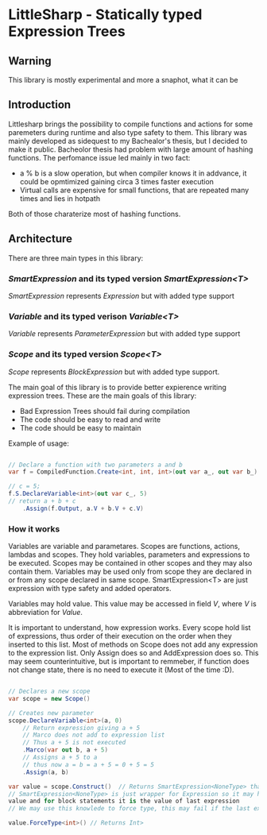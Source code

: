 # LittleSharp - Statically typed Expression Trees

## Warning 

This library is mostly experimental and more a snaphot, what it can be

## Introduction

Littlesharp brings the possibility to compile functions and actions for some 
paremeters during runtime and also type safety to them.
This library was mainly developed as sidequest to my Bachealor's thesis,
but I decided to make it public. Bacheolor thesis had problem with large amount
of hashing functions. The perfomance issue led mainly in two fact:

- a % b is a slow operation, but when compiler knows it in addvance,
it could be opmtimized gaining circa 3 times faster execution
- Virtual calls are expensive for small functions, that are repeated many times and lies in hotpath

Both of those charaterize most of hashing functions.

## Architecture

There are three main types in this library:

### *SmartExpression* and its typed version *SmartExpression\<T>* 

*SmartExpression* represents *Expression* but with added type support

### *Variable* and its typed verison *Variable\<T>*

*Variable* represents *ParameterExpression* but with added type support

### *Scope* and its typed version *Scope\<T>*

*Scope* represents *BlockExpression* but with added type support.

The main goal of this library is to provide better expierence writing expression trees.  These are the main goals of this library:

- Bad Expression Trees should fail during compilation 
- The code should be easy to read and write
- The code should be easy to maintain

Example of usage:

```csharp

// Declare a function with two parameters a and b
var f = CompiledFunction.Create<int, int, int>(out var a_, out var b_)

// c = 5; 
f.S.DeclareVariable<int>(out var c_, 5)
// return a + b + c
	.Assign(f.Output, a.V + b.V + c.V)
```

### How it works 

Variables are variable and parametares.
Scopes are functions, actions, lambdas and scopes. They hold variables, 
parameters and expressions to be executed. Scopes may be contained 
in other scopes and they may also contain them.
Variables may be used only from scope they are declared in or from any scope declared in same scope. 
SmartExpression\<T> are just expression with type safety and added operators.

Variables may hold value. This value may be accessed in field *V*, where *V* is abbreviation for *Value*. 

It is important to understand, how expression works. Every scope hold list of expressions, 
thus order of their execution on the order when they inserted to this list. Most of methods on Scope does
not add any expression to the expression list. Only Assign does so and AddExpression does so. This may seem counterintuitive,
but is important to remmeber, if function does not change state, there is no need to execute it (Most of the time :D).
```csharp

// Declares a new scope
var scope = new Scope()

// Creates new parameter
scope.DeclareVariable<int>(a, 0)
	// Return expression giving a + 5
	// Marco does not add to expression list
	// Thus a + 5 is not executed
	.Marco(var out b, a + 5)
	// Assigns a + 5 to a 
	// thus now a = b = a + 5 = 0 + 5 = 5
	.Assign(a, b)

var value = scope.Construct()  // Returns SmartExpression<NoneType> that represents scope without return value
// SmartExpression<NoneType> is just wrapper for Expression so it may hold some 
value and for block statements it is the value of last expression
// We may use this knowlede to force type, this may fail if the last expression is not int

value.ForceType<int>() // Returns Int>
```



